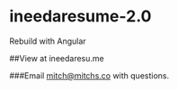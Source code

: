 # ineedaresume-2.0
Rebuild with Angular

##View at ineedaresu.me

###Email mitch@mitchs.co with questions.

